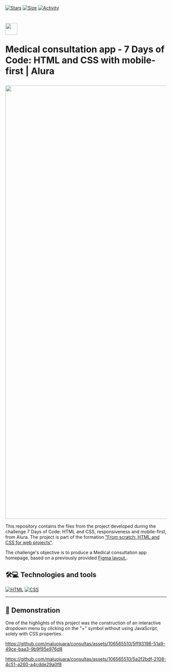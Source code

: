 [![Stars](https://img.shields.io/github/stars/maluojuara/consultas?color=ffff00&label=Stars&logo=Stars&style=?style=flat)](https://github.com/maluojuara/consultas)
[![Size](https://img.shields.io/github/repo-size/maluojuara/consultas?color=blue&label=Size&logo=Size&style=?style=flat)]([https://github.com/maluojuara/consultas](https://github.com/maluojuara/consultas))
[![Activity](https://img.shields.io/github/last-commit/maluojuara/consultas?color=red&label=Last%20Commit&style=flat)](https://github.com/maluojuara/consultas)

<h1>
    <a href="https://7daysofcode.io/matricula/html-css">
      <img align="center" width="37px" src="https://yt3.googleusercontent.com/W7GokEE6ydjZFa_Tpz6yvSsDlVPTe7d4yTsJqKXy1Gbhu1BGXCfKJ_I-_TzOq37m8R9S97kQ=s900-c-k-c0x00ffffff-no-rj"></a>


 
 <span> Medical consultation app - 7 Days of Code: HTML and CSS with mobile-first | Alura </span>
</h1>

 <img width="1354" src="https://github.com/maluojuara/consultas/assets/106565510/67b9a220-45a1-4100-a8a7-5e9f4c122cbd">

This repository contains the files from the project developed during the challenge 7 Days of Code: HTML and CSS, responsiveness and mobile-first, from Alura. The project is part of the formation ["From scratch: HTML and CSS for web projects"](https://cursos.alura.com.br/formacao-html-css). 

The challenge's objective is to produce a Medical consultation app homepage, based on a previously provided [Figma layout.](https://www.figma.com/file/4OjHFmeHAgfX2JpRymOeA0/7days---Responsividade?node-id=0%3A1&utm_medium=email&_hsenc=p2ANqtz--xKEHOyrWjlLgRSIyOUmzw4y-NaEIaFo7cbgrsRm-QLFVuCsZsauOHmRrvs-C7M1qVHKtxPzz4E3JBPHediuiQMkXdSQ&_hsmi=231362474&utm_content=231362474&utm_source=hs_automation). 


## 🛠️💻  Technologies and tools

[![HTML](https://img.shields.io/badge/HTML5-E34F26?style=for-the-badge&logo=html5&logoColor=white)](https://www.w3schools.com/html/html_intro.asp)
[![CSS](https://img.shields.io/badge/CSS3-1572B6?style=for-the-badge&logo=css3&logoColor=white)](https://www.w3schools.com/css/default.asp)


***


## 📲  Demonstration

One of the highlights of this project was the construction of an interactive dropdown menu by clicking on the "+" symbol without using JavaScript, solely with CSS properties.

https://github.com/maluojuara/consultas/assets/106565510/5ff93198-51a9-49ce-baa3-9b9f95e976d8


https://github.com/maluojuara/consultas/assets/106565510/5a2f2bdf-2108-4c51-a260-a4cdde29a0f8

